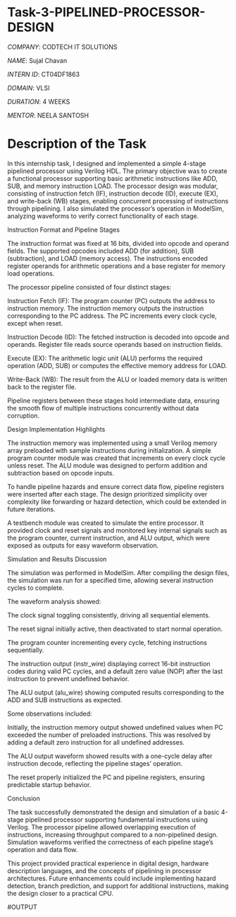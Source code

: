 # Task-3-PIPELINED-PROCESSOR-DESIGN

*COMPANY*: CODTECH IT SOLUTIONS 

*NAME*: Sujal Chavan

*INTERN ID*: CT04DF1863

*DOMAIN*: VLSI

*DURATION*: 4 WEEKS

*MENTOR*: NEELA SANTOSH

# Description of the Task

In this internship task, I designed and implemented a simple 4-stage pipelined processor using Verilog HDL. The primary objective was to create a functional processor supporting basic arithmetic instructions like ADD, SUB, and memory instruction LOAD. The processor design was modular, consisting of instruction fetch (IF), instruction decode (ID), execute (EX), and write-back (WB) stages, enabling concurrent processing of instructions through pipelining. I also simulated the processor’s operation in ModelSim, analyzing waveforms to verify correct functionality of each stage.

Instruction Format and Pipeline Stages

The instruction format was fixed at 16 bits, divided into opcode and operand fields. The supported opcodes included ADD (for addition), SUB (subtraction), and LOAD (memory access). The instructions encoded register operands for arithmetic operations and a base register for memory load operations.

The processor pipeline consisted of four distinct stages:

Instruction Fetch (IF): The program counter (PC) outputs the address to instruction memory. The instruction memory outputs the instruction corresponding to the PC address. The PC increments every clock cycle, except when reset.

Instruction Decode (ID): The fetched instruction is decoded into opcode and operands. Register file reads source operands based on instruction fields.

Execute (EX): The arithmetic logic unit (ALU) performs the required operation (ADD, SUB) or computes the effective memory address for LOAD.

Write-Back (WB): The result from the ALU or loaded memory data is written back to the register file.

Pipeline registers between these stages hold intermediate data, ensuring the smooth flow of multiple instructions concurrently without data corruption.

Design Implementation Highlights

The instruction memory was implemented using a small Verilog memory array preloaded with sample instructions during initialization. A simple program counter module was created that increments on every clock cycle unless reset. The ALU module was designed to perform addition and subtraction based on opcode inputs.

To handle pipeline hazards and ensure correct data flow, pipeline registers were inserted after each stage. The design prioritized simplicity over complexity like forwarding or hazard detection, which could be extended in future iterations.

A testbench module was created to simulate the entire processor. It provided clock and reset signals and monitored key internal signals such as the program counter, current instruction, and ALU output, which were exposed as outputs for easy waveform observation.

Simulation and Results Discussion

The simulation was performed in ModelSim. After compiling the design files, the simulation was run for a specified time, allowing several instruction cycles to complete.

The waveform analysis showed:

The clock signal toggling consistently, driving all sequential elements.

The reset signal initially active, then deactivated to start normal operation.

The program counter incrementing every cycle, fetching instructions sequentially.

The instruction output (instr_wire) displaying correct 16-bit instruction codes during valid PC cycles, and a default zero value (NOP) after the last instruction to prevent undefined behavior.

The ALU output (alu_wire) showing computed results corresponding to the ADD and SUB instructions as expected.

Some observations included:

Initially, the instruction memory output showed undefined values when PC exceeded the number of preloaded instructions. This was resolved by adding a default zero instruction for all undefined addresses.

The ALU output waveform showed results with a one-cycle delay after instruction decode, reflecting the pipeline stages’ operation.

The reset properly initialized the PC and pipeline registers, ensuring predictable startup behavior.

Conclusion

The task successfully demonstrated the design and simulation of a basic 4-stage pipelined processor supporting fundamental instructions using Verilog. The processor pipeline allowed overlapping execution of instructions, increasing throughput compared to a non-pipelined design. Simulation waveforms verified the correctness of each pipeline stage’s operation and data flow.

This project provided practical experience in digital design, hardware description languages, and the concepts of pipelining in processor architectures. Future enhancements could include implementing hazard detection, branch prediction, and support for additional instructions, making the design closer to a practical CPU.

#OUTPUT
